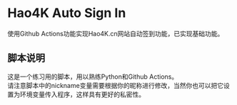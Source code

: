 # Hao4K Auto Sign In

使用Github Actions功能实现Hao4K.cn网站自动签到功能，已实现基础功能。  

## 脚本说明
这是一个练习用的脚本，用以熟练Python和Github Actions。  
请注意脚本中的nickname变量需要根据你的昵称进行修改，当然你也可以把它设置为环境变量传入程序，这样具有更好的私密性。
